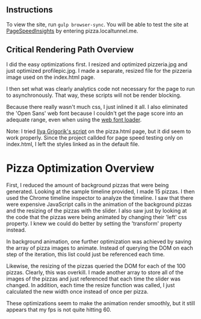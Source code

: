 ## Instructions

To view the site, run `gulp browser-sync`. You will be able to test the site at
[PageSpeedInsights](https://developers.google.com/speed/pagespeed/insights/) by entering pizza.localtunnel.me.

## Critical Rendering Path Overview

I did the easy optimizations first. I resized and optimized pizzeria.jpg and
just optimized profilepic.jpg. I made a separate, resized file for the pizzeria
image used on the index.html page.

I then set what was clearly analytics code not necessary for the page to run to
asynchronously. That way, these scripts will not be render blocking.

Because there really wasn't much css, I just inlined it all. I also eliminated
the 'Open Sans' web font because I couldn't get the page score into an adequate
range, even when using the [web font loader](https://github.com/typekit/webfontloader).

Note: I tried [Ilya Grigorik's script](https://developers.google.com/speed/docs/insights/OptimizeCSSDelivery)
on the pizza.html page, but it did seem to work properly. Since the project
callded for page speed testing only on index.html, I left the styles linked as
in the default file.

# Pizza Optimization Overview

First, I reduced the amount of background pizzas that were being generated. Looking
at the sample timeline provided, I made 15 pizzas. I then used the Chrome
timeline inspector to analyze the timeline. I saw that there were expensive
JavaScript calls in the animation of the background pizzas and the resizing of
the pizzas with the slider. I also saw just by looking at the code that the pizzas
were being animated by changing their 'left' css property. I knew we could do
better by setting the 'transform' property instead.

In background animation, one further optimization was achieved by saving the array
of pizza images to animate. Instead of querying the DOM on each step of the iteration,
this list could just be referenced each time.

Likewise, the resizing of the pizzas queried the DOM for each of the 100 pizzas.
Clearly, this was overkill. I made another array to store all of the images of
the pizzas and just referenced that each time the slider was changed. In addition,
each time the resize function was called, I just calculated the new width once
instead of once per pizza.

These optimizations seem to make the animation render smoothly, but it still
appears that my fps is not quite hitting 60.
